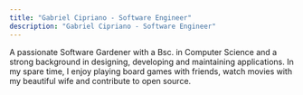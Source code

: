 ```yaml
---
title: "Gabriel Cipriano - Software Engineer"
description: "Gabriel Cipriano - Software Engineer"
---
```


A passionate Software Gardener with a Bsc. in Computer Science and a strong background in designing, developing and maintaining applications. In my spare time, I enjoy playing board games with friends, watch movies with my beautiful wife and contribute to open source.